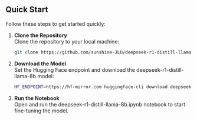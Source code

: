 ## Quick Start

Follow these steps to get started quickly:

1. **Clone the Repository**  
   Clone the repository to your local machine:
   ```bash
   git clone https://github.com/sunshine-JLU/deepseek-r1-distill-llama-8b-lora.git

2. **Download the Model**  
  Set the Hugging Face endpoint and download the deepseek-r1-distill-llama-8b model:
   ```bash
   HF_ENDPOINT=https://hf-mirror.com huggingface-cli download deepseek-ai/deepseek-r1-distill-llama-8b \ --local-dir ./deepseek-r1-distill-llama-8b \ --resume-download --cache-dir ./cache

3. **Run the Notebook**  
  Open and run the deepseek-r1-distill-llama-8b.ipynb notebook to start fine-tuning the model.
